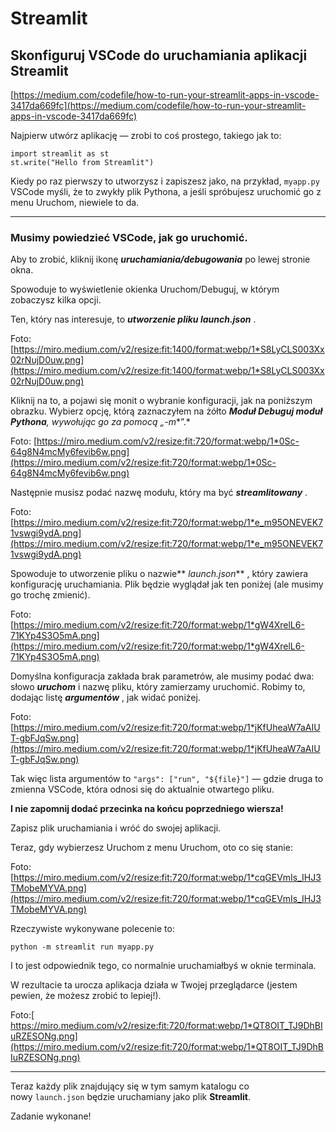 # Streamlit

## Skonfiguruj VSCode do uruchamiania aplikacji Streamlit

[https://medium.com/codefile/how-to-run-your-streamlit-apps-in-vscode-3417da669fc](https://medium.com/codefile/how-to-run-your-streamlit-apps-in-vscode-3417da669fc)

Najpierw utwórz aplikację — zrobi to coś prostego, takiego jak to:

```
import streamlit as st
st.write("Hello from Streamlit")
```

Kiedy po raz pierwszy to utworzysz i zapiszesz jako, na przykład, `myapp.py` VSCode myśli, że to zwykły plik Pythona, a jeśli spróbujesz uruchomić go z menu Uruchom, niewiele to da.

---



### Musimy powiedzieć VSCode, jak go uruchomić. 

Aby to zrobić, kliknij ikonę ***uruchamiania/debugowania*** po lewej stronie okna. 

Spowoduje to wyświetlenie okienka Uruchom/Debuguj, w którym zobaczysz kilka opcji. 

Ten, który nas interesuje, to ***utworzenie pliku launch.json*** .

Foto: [https://miro.medium.com/v2/resize:fit:1400/format:webp/1*S8LyCLS003Xx02rNujD0uw.png](https://miro.medium.com/v2/resize:fit:1400/format:webp/1*S8LyCLS003Xx02rNujD0uw.png)

Kliknij na to, a pojawi się monit o wybranie konfiguracji, jak na poniższym obrazku. Wybierz opcję, którą zaznaczyłem na żółto ***Moduł Debuguj moduł Pythona**, wywołując go za pomocą „**-m**”.*

Foto: [https://miro.medium.com/v2/resize:fit:720/format:webp/1*0Sc-64g8N4mcMy6fevib6w.png](https://miro.medium.com/v2/resize:fit:720/format:webp/1*0Sc-64g8N4mcMy6fevib6w.png)

Następnie musisz podać nazwę modułu, który ma być ***streamlitowany*** .

Foto: [https://miro.medium.com/v2/resize:fit:720/format:webp/1*e_m95ONEVEK71vswgi9ydA.png](https://miro.medium.com/v2/resize:fit:720/format:webp/1*e_m95ONEVEK71vswgi9ydA.png)

Spowoduje to utworzenie pliku o nazwie** *launch.json*** , który zawiera konfigurację uruchamiania. Plik będzie wyglądał jak ten poniżej (ale musimy go trochę zmienić).

Foto: [https://miro.medium.com/v2/resize:fit:720/format:webp/1*gW4XrelL6-71KYp4S3O5mA.png](https://miro.medium.com/v2/resize:fit:720/format:webp/1*gW4XrelL6-71KYp4S3O5mA.png)

Domyślna konfiguracja zakłada brak parametrów, ale musimy podać dwa: słowo ***uruchom*** i nazwę pliku, który zamierzamy uruchomić. Robimy to, dodając listę ***argumentów*** , jak widać poniżej.

Foto: [https://miro.medium.com/v2/resize:fit:720/format:webp/1*jKfUheaW7aAIUT-gbFJqSw.png](https://miro.medium.com/v2/resize:fit:720/format:webp/1*jKfUheaW7aAIUT-gbFJqSw.png)

Tak więc lista argumentów to `"args": ["run", "${file}"]` — gdzie druga to zmienna VSCode, która odnosi się do aktualnie otwartego pliku.


**I nie zapomnij dodać przecinka na końcu poprzedniego wiersza!**

Zapisz plik uruchamiania i wróć do swojej aplikacji.

Teraz, gdy wybierzesz Uruchom z menu Uruchom, oto co się stanie:

Foto: [https://miro.medium.com/v2/resize:fit:720/format:webp/1*cqGEVmIs_IHJ3TMobeMYVA.png](https://miro.medium.com/v2/resize:fit:720/format:webp/1*cqGEVmIs_IHJ3TMobeMYVA.png)

Rzeczywiste wykonywane polecenie to:

```
python -m streamlit run myapp.py
```

I to jest odpowiednik tego, co normalnie uruchamiałbyś w oknie terminala.

W rezultacie ta urocza aplikacja działa w Twojej przeglądarce (jestem pewien, że możesz zrobić to lepiej!).

Foto:[ https://miro.medium.com/v2/resize:fit:720/format:webp/1*QT8OIT_TJ9DhBIuRZESONg.png](https://miro.medium.com/v2/resize:fit:720/format:webp/1*QT8OIT_TJ9DhBIuRZESONg.png)

---



Teraz każdy plik znajdujący się w tym samym katalogu co nowy `launch.json` będzie uruchamiany jako plik **Streamlit**.

Zadanie wykonane!
